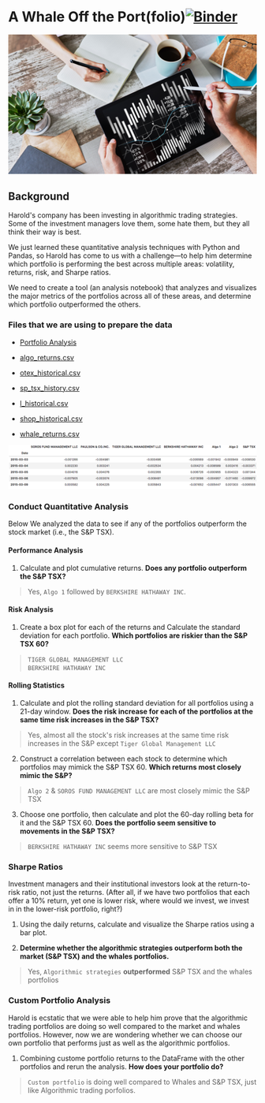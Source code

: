 # A Whale Off the Port(folio)[![Binder](https://mybinder.org/badge_logo.svg)](https://mybinder.org/v2/gh/tasmia53/Portfolio_Analyis_Harold/HEAD)

![Portfolio Analysis](Images/portfolio-analysis.png)

## Background

Harold's company has been investing in algorithmic trading strategies. Some of the investment managers love them, some hate them, but they all think their way is best.

We just learned these quantitative analysis techniques with Python and Pandas, so Harold has come to us with a challenge—to help him determine which portfolio is performing the best across multiple areas: volatility, returns, risk, and Sharpe ratios.

We need to create a tool (an analysis notebook) that analyzes and visualizes the major metrics of the portfolios across all of these areas, and determine which portfolio outperformed the others. 

### **Files that we are using to prepare the data**

* [Portfolio Analysis](portfolio-analysis.ipynb)

* [algo_returns.csv](Resources/algo_returns.csv)

* [otex_historical.csv](Resources/otex_historical.csv)

* [sp_tsx_history.csv](Resources/sp_tsx_history.csv)

* [l_historical.csv](Resources/l_historical.csv)

* [shop_historical.csv](Resources/shop_historical.csv)

* [whale_returns.csv](Resources/whale_returns.csv)


![returns-dataframe.png](Images/returns-dataframe.png)


### Conduct Quantitative Analysis

Below We analyzed the data to see if any of the portfolios outperform the stock market (i.e., the S&P TSX).

#### Performance Analysis

1. Calculate and plot cumulative returns. **Does any portfolio outperform the S&P TSX?**

> Yes, `Algo 1` followed by `BERKSHIRE HATHAWAY INC`.


#### Risk Analysis

1. Create a box plot for each of the returns and Calculate the standard deviation for each portfolio. **Which portfolios are riskier than the S&P TSX 60?**

> `TIGER GLOBAL MANAGEMENT LLC`    
> `BERKSHIRE HATHAWAY INC`        


#### Rolling Statistics

1. Calculate and plot the rolling standard deviation for all portfolios using a 21-day window. **Does the risk increase for each of the portfolios at the same time risk increases in the S&P TSX?**

> Yes, almost all the stock's risk increases at the same time risk increases in the S&P except `Tiger Global Management LLC`

2. Construct a correlation between each stock to determine which portfolios may mimick the S&P TSX 60. **Which returns most closely mimic the S&P?**

> `Algo 2` & `SOROS FUND MANAGEMENT LLC` are most closely mimic the S&P TSX

3. Choose one portfolio, then calculate and plot the 60-day rolling beta for it and the S&P TSX 60. **Does the portfolio seem sensitive to movements in the S&P TSX?**

> `BERKSHIRE HATHAWAY INC` seems more sensitive to S&P TSX


### Sharpe Ratios

Investment managers and their institutional investors look at the return-to-risk ratio, not just the returns. (After all, if we have two portfolios that each offer a 10% return, yet one is lower risk,  where would we invest, we invest in in the lower-risk portfolio, right?)

1. Using the daily returns, calculate and visualize the Sharpe ratios using a bar plot.

2. **Determine whether the algorithmic strategies outperform both the market (S&P TSX) and the whales portfolios.**

> Yes, `Algorithmic strategies` **outperformed** S&P TSX and the whales portfolios


### Custom Portfolio Analysis

Harold is ecstatic that we were able to help him prove that the algorithmic trading portfolios are doing so well compared to the market and whales portfolios. However, now we are wondering whether we can choose our own portfolio that performs just as well as the algorithmic portfolios. 

1. Combining custome portfolio returns to the DataFrame with the other portfolios and rerun the analysis. **How does your portfolio do?**

> `Custom portfolio` is doing well compared to Whales and S&P TSX, just like Algorithmic trading porfolios.

